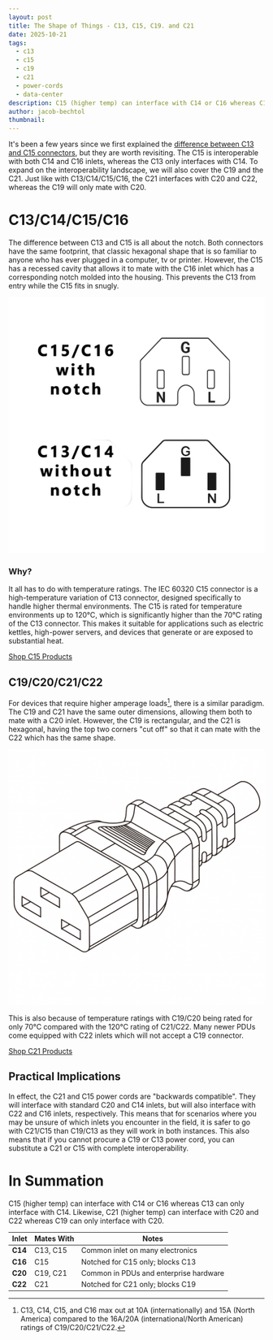 ```yaml
---
layout: post
title: The Shape of Things - C13, C15, C19. and C21
date: 2025-10-21
tags:
  - c13
  - c15
  - c19
  - c21
  - power-cords
  - data-center
description: C15 (higher temp) can interface with C14 or C16 whereas C13 can only interface with C14.  Likewise, C21 (higher temp) can interface with C20 and C22 whereas C19 can only interface with C20.
author: jacob-bechtol
thumbnail:
---
```

It's been a few years since we first explained the <a href="https://blog.stayonline.com/2022/02/15/What-Is-the-Difference-Between-C13-Power-Cord-&-the-C15.html">difference between C13 and C15 connectors</a>, but they are worth revisiting.  The C15 is interoperable with both C14 and C16 inlets, whereas the C13 only interfaces with C14.  To expand on the interoperability landscape, we will also cover the C19 and the C21. Just like with C13/C14/C15/C16, the C21 interfaces with C20 and C22, whereas the C19 will only mate with C20.

# C13/C14/C15/C16

The difference between C13 and C15 is all about the notch. Both connectors have the same footprint, that classic hexagonal shape that is so familiar to anyone who has ever plugged in a computer, tv or printer. However, the C15 has a recessed cavity that allows it to mate with the C16 inlet which has a corresponding notch molded into the housing.  This prevents the C13 from entry while the C15 fits in snugly. 

<img src="/assets/images/posts/C13-C14-C15-C16-side-x-side.webp" alt="C13 C14 C15 C16 side by side">


### Why?

It all has to do with temperature ratings. The IEC 60320 C15 connector is a high-temperature variation of C13 connector, designed specifically to handle higher thermal environments. The C15 is rated for temperature environments up to 120°C, which is significantly higher than the 70°C rating of the C13 connector. This makes it suitable for applications such as electric kettles, high-power servers, and devices that generate or are exposed to substantial heat.

[Shop C15 Products](https://www.stayonline.com/pc_combined_results.asp?pc_id=&search_keyword=&opts=&faceted_search_terms=Female+Connector~8F86220F75194452B6B6FFDA86E43D90)

## C19/C20/C21/C22

For devices that require higher amperage loads[^1], there is a similar paradigm. The C19 and C21 have the same outer dimensions, allowing them both to mate with a C20 inlet. However, the C19 is rectangular, and the C21 is hexagonal, having the top two corners "cut off" so that it can mate with the C22 which has the same shape.


<img src="/assets/images/posts/c21.png" alt="C21 Connector line drawing showing beveled corners">

This is also because of temperature ratings with C19/C20 being rated for only 70°C compared with the 120°C rating of C21/C22.  Many newer PDUs come equipped with C22 inlets which will not accept a C19 connector.

[Shop C21 Products](https://www.stayonline.com/pc_combined_results.asp?pc_id=&search_keyword=&opts=&faceted_search_terms=Female+Connector~7C5A22061C8047A1BD1FABC43723DF17)

## Practical Implications

In effect, the C21 and C15 power cords are "backwards compatible".  They will interface with standard C20 and C14 inlets, but will also interface with C22 and C16 inlets, respectively.   This means that for scenarios where you may be unsure of which inlets you encounter in the field, it is safer to go with C21/C15 than C19/C13 as they will work in both instances.  This also means that if you cannot procure a C19 or C13 power cord, you can substitute a C21 or C15 with complete interoperability.

# In Summation

C15 (higher temp) can interface with C14 or C16 whereas C13 can only interface with C14.  Likewise, C21 (higher temp) can interface with C20 and C22 whereas C19 can only interface with C20. 

| **Inlet** | **Mates With** | **Notes**                              |
| --------- | -------------- | -------------------------------------- |
| **C14**   | C13, C15       | Common inlet on many electronics       |
| **C16**   | C15            | Notched for C15 only; blocks C13       |
| **C20**   | C19, C21       | Common in PDUs and enterprise hardware |
| **C22**   | C21            | Notched for C21 only; blocks C19       |



[^1]: C13, C14, C15, and C16 max out at 10A (internationally) and 15A (North America) compared to the 16A/20A (international/North American) ratings of C19/C20/C21/C22.
